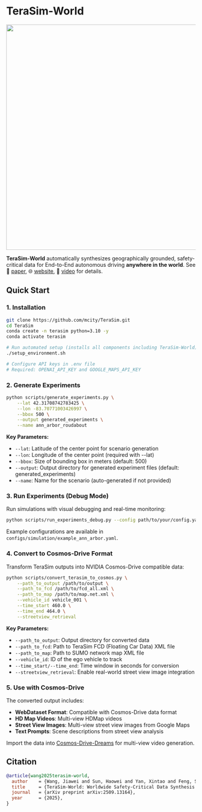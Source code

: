 # TeraSim-World

<div align="center">
<img src="figure/TeraSim_World.png" height="600px">
</div>

**TeraSim-World** automatically synthesizes geographically grounded, safety-critical data for End-to-End autonomous driving **anywhere in the world**. See 📄 [paper](https://arxiv.org/abs/2503.03629), 🌐 [website](https://wjiawei.com/terasim-world-web/), 🎥 [video](https://www.youtube.com/watch?v=75T1-2Ce0Ds) for details.



## Quick Start

### 1. Installation

```bash
git clone https://github.com/mcity/TeraSim.git
cd TeraSim
conda create -n terasim python=3.10 -y
conda activate terasim

# Run automated setup (installs all components including TeraSim-World)
./setup_environment.sh

# Configure API keys in .env file
# Required: OPENAI_API_KEY and GOOGLE_MAPS_API_KEY
```

### 2. Generate Experiments

```bash
python scripts/generate_experiments.py \
    --lat 42.31708742783425 \
    --lon -83.70771003426997 \
    --bbox 500 \
    --output generated_experiments \
    --name ann_arbor_roudabout
```

**Key Parameters:**
- `--lat`: Latitude of the center point for scenario generation
- `--lon`: Longitude of the center point (required with --lat)
- `--bbox`: Size of bounding box in meters (default: 500)
- `--output`: Output directory for generated experiment files (default: generated_experiments)
- `--name`: Name for the scenario (auto-generated if not provided)

### 3. Run Experiments (Debug Mode)

Run simulations with visual debugging and real-time monitoring:

```bash
python scripts/run_experiments_debug.py --config path/to/your/config.yaml
```

Example configurations are available in `configs/simulation/example_ann_arbor.yaml`.

### 4. Convert to Cosmos-Drive Format

Transform TeraSim outputs into NVIDIA Cosmos-Drive compatible data:

```bash
python scripts/convert_terasim_to_cosmos.py \
    --path_to_output /path/to/output \
    --path_to_fcd /path/to/fcd_all.xml \
    --path_to_map /path/to/map.net.xml \
    --vehicle_id vehicle_001 \
    --time_start 460.0 \
    --time_end 464.0 \
    --streetview_retrieval
```

**Key Parameters:**
- `--path_to_output`: Output directory for converted data
- `--path_to_fcd`: Path to TeraSim FCD (Floating Car Data) XML file
- `--path_to_map`: Path to SUMO network map XML file
- `--vehicle_id`: ID of the ego vehicle to track
- `--time_start/--time_end`: Time window in seconds for conversion
- `--streetview_retrieval`: Enable real-world street view image integration

### 5. Use with Cosmos-Drive

The converted output includes:
- **WebDataset Format**: Compatible with Cosmos-Drive data format
- **HD Map Videos**: Multi-view HDMap videos
- **Street View Images**: Multi-view street view images from Google Maps
- **Text Prompts**: Scene descriptions from street view analysis

Import the data into [Cosmos-Drive-Dreams](https://github.com/nv-tlabs/Cosmos-Drive-Dreams) for multi-view video generation.


## Citation

```bibtex
@article{wang2025terasim-world,
  author    = {Wang, Jiawei and Sun, Haowei and Yan, Xintao and Feng, Shuo and Gao, Jun and Liu, Henry},
  title     = {TeraSim-World: Worldwide Safety-Critical Data Synthesis for End-to-End Autonomous Driving},
  journal   = {arXiv preprint arXiv:2509.13164},
  year      = {2025},
}
```